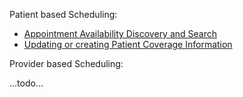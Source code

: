Patient based Scheduling:

- [Appointment Availability Discovery and Search](patient-scheduling.html#appointment-availability-discovery-and-search)
- [Updating or creating Patient Coverage Information](patient-scheduling.html#patient-registration-option-b)

Provider based Scheduling:

...todo...
